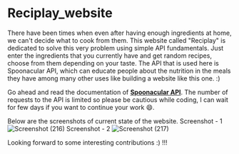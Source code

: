# Reciplay_website
There have been times when even after having enough ingredients at home, we can't decide what to cook from them. This website called "Reciplay" is dedicated to solve this very problem using simple API fundamentals. Just enter the ingredients that you currently have and get random recipes, choose from them depending on your taste.
The API that is used here is Spoonacular API, which can educate people about the nutrition in the meals they have among many other uses like building a website like this one. :)  

Go ahead and read the documentation of [**Spoonacular API**](https://spoonacular.com/food-api). 
The number of requests to the API is limited so please be cautious while coding, I can wait for few days if you want to continue your work :smile:.

Below are the screenshots of current state of the website.
Screenshot - 1 
![Screenshot (216)](https://user-images.githubusercontent.com/96806111/196965147-641a4cb8-5d56-4e1c-be43-0956c19b334c.png)
Screenshot - 2
![Screenshot (217)](https://user-images.githubusercontent.com/96806111/196965167-ceab742f-ed6b-4c2a-b763-dfac390f2a11.png)

Looking forward to some interesting contributions :) !!!

